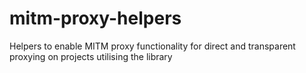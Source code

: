 # mitm-proxy-helpers
Helpers to enable MITM proxy functionality for direct and transparent proxying on projects utilising the library
